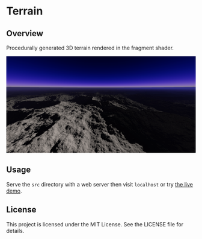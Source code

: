 # Terrain
## Overview
Procedurally generated 3D terrain rendered in the fragment shader.

<img src="assets/terrain.png" alt="image" width="700" height="auto">

## Usage
Serve the `src` directory with a web server then visit `localhost` or 
try [the live demo](https://ms0g.github.io/terrain/).

## License
This project is licensed under the MIT License. See the LICENSE file for details.


